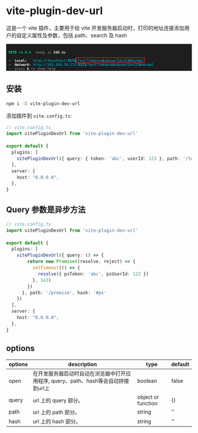 # vite-plugin-dev-url
这是一个 vite 插件，主要用于给 vite 开发服务器启动时，打印的地址连接添加用户的自定义属性及参数，包括 path、search 及 hash

<img src="img/dome.jpeg">

## 安装
```bash
npm i -D vite-plugin-dev-url
```
添加插件到 `vite.config.ts`:
```ts
// vite.config.ts
import vitePluginDevUrl from 'vite-plugin-dev-url'

export default {
  plugins: [
    vitePluginDevUrl({ query: { token: 'abc', userId: 123 }, path: '/test', hash: '#normal' })
  ],
  server: {
    host: "0.0.0.0",
  },
}
```
## Query 参数是异步方法

```ts
// vite.config.ts
import vitePluginDevUrl from 'vite-plugin-dev-url'

export default {
  plugins: [
    vitePluginDevUrl({ query: () => {
        return new Promise((resolve, reject) => {
          setTimeout(() => {
            resolve({ psToken: 'abc', psUserId: 123 })
          }, 1e3)
        })
      }, path: '/promise', hash: '#ps'
    })
  ],
  server: {
    host: "0.0.0.0",
  },
}
```
## options
| options| description                                                              | type                | default |
|--------|------------------------------------------------------------------------- |---------------------|---------|
| open   | 在开发服务器启动时自动在浏览器中打开应用程序, query、path、hash等会自动拼接到url上  | boolean             | false   |
| query  | url 上的 query 部分。                                                      | object or function  | {}      |
| path   | url 上的 path 部分。                                                       | string              | ''      |
| hash   | url 上的 hash 部分。                                                       | string              | ''      |